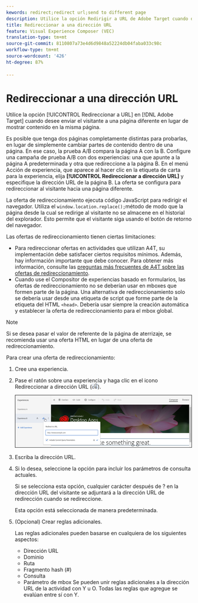 ```yaml
---
kewords: redirect;redirect url;send to different page
description: Utilice la opción Redirigir a URL de Adobe Target cuando desee enviar el visitante a una página diferente en lugar de mostrar contenido en la misma página.
title: Redireccionar a una dirección URL
feature: Visual Experience Composer (VEC)
translation-type: tm+mt
source-git-commit: 8110807a73e4d6d9848a52224db04faba033c98c
workflow-type: tm+mt
source-wordcount: '426'
ht-degree: 87%

---
```



# Redireccionar a una dirección URL

Utilice la opción [!UICONTROL Redireccionar a URL] en [!DNL Adobe Target] cuando desee enviar el visitante a una página diferente en lugar de mostrar contenido en la misma página.

Es posible que tenga dos páginas completamente distintas para probarlas, en lugar de simplemente cambiar partes de contenido dentro de una página. En ese caso, la prueba A/B compara la página A con la B. Configure una campaña de prueba A/B con dos experiencias: una que apunte a la página A predeterminada y otra que redireccione a la página B. En el menú Acción de experiencia, que aparece al hacer clic en la etiqueta de carta para la experiencia, elija **[!UICONTROL Redireccionar a dirección URL]** y especifique la dirección URL de la página B. La oferta se configura para redireccionar al visitante hacia una página diferente.

La oferta de redireccionamiento ejecuta código JavaScript para redirigir el navegador. Utiliza el `window.location.replace();`método de modo que la página desde la cual se redirige al visitante no se almacene en el historial del explorador. Esto permite que el visitante siga usando el botón de retorno del navegador.

Las ofertas de redireccionamiento tienen ciertas limitaciones:

* Para redireccionar ofertas en actividades que utilizan A4T, su implementación debe satisfacer ciertos requisitos mínimos. Además, hay información importante que debe conocer. Para obtener más información, consulte las [preguntas más frecuentes de A4T sobre las ofertas de redireccionamiento](/help/c-integrating-target-with-mac/a4t/r-a4t-faq/a4t-faq-redirect-offers.md#concept_21BF213F10E1414A9DCD4A98AF207905).
* Cuando use el Compositor de experiencias basado en formularios, las ofertas de redireccionamiento no se deberían usar en mboxes que formen parte de la página. Una alternativa de redireccionamiento solo se debería usar desde una etiqueta de script que forme parte de la etiqueta del HTML `<head>`. Debería usar siempre la creación automática y establecer la oferta de redireccionamiento para el mbox global.

>[!NOTE]
>
>Si se desea pasar el valor de referente de la página de aterrizaje, se recomienda usar una oferta HTML en lugar de una oferta de redireccionamiento.

Para crear una oferta de redireccionamiento:

1. Cree una experiencia.
1. Pase el ratón sobre una experiencia y haga clic en el icono Redireccionar a dirección URL (![](assets/icon_redirect_url.png)).

   ![](assets/exp_actions.png)

1. Escriba la dirección URL.
1. Si lo desea, seleccione la opción para incluir los parámetros de consulta actuales.

   Si se selecciona esta opción, cualquier carácter después de ? en la dirección URL del visitante se adjuntará a la dirección URL de redirección cuando se redireccione.

   Esta opción está seleccionada de manera predeterminada.
1. (Opcional) Crear reglas adicionales.

   Las reglas adicionales pueden basarse en cualquiera de los siguientes aspectos:

   * Dirección URL
   * Dominio
   * Ruta
   * Fragmento hash (#)
   * Consulta
   * Parámetro de mbox
   Se pueden unir reglas adicionales a la dirección URL de la actividad con Y u O. Todas las reglas que agregue se evalúan entre sí con Y.
